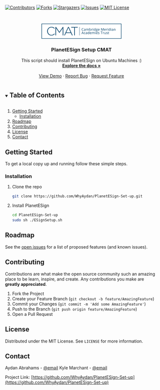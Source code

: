 <!-- PROJECT SHIELDS -->
<!--
*** I'm using markdown "reference style" links for readability.
*** Reference links are enclosed in brackets [ ] instead of parentheses ( ).
*** See the bottom of this document for the declaration of the reference variables
*** for contributors-url, forks-url, etc. This is an optional, concise syntax you may use.
*** https://www.markdownguide.org/basic-syntax/#reference-style-links
-->
[![Contributors][contributors-shield]][contributors-url]
[![Forks][forks-shield]][forks-url]
[![Stargazers][stars-shield]][stars-url]
[![Issues][issues-shield]][issues-url]
[![MIT License][license-shield]][license-url]



<!-- PROJECT LOGO -->
<br />
<p align="center">
  <a href="https://github.com/WhyAydan/PlanetESign-Set-up">
    <img src="images/logo.gif" alt="Logo" width="264" height="50.25">
  </a>

  <h3 align="center">PlanetESign Setup CMAT</h3>

  <p align="center">
    This script should install PlanetESign on Ubuntu Machines :)
    <br />
    <a href="https://github.com/WhyAydan/PlanetESign-Set-up"><strong>Explore the docs »</strong></a>
    <br />
    <br />
    <a href="https://github.com/WhyAydan/PlanetESign-Set-up">View Demo</a>
    ·
    <a href="https://github.com/WhyAydan/PlanetESign-Set-up/issues">Report Bug</a>
    ·
    <a href="https://github.com/WhyAydan/PlanetESign-Set-up/issues">Request Feature</a>
  </p>
</p>



<!-- TABLE OF CONTENTS -->
<details open="open">
  <summary><h2 style="display: inline-block">Table of Contents</h2></summary>
  <ol>
    <li>
      <a href="#getting-started">Getting Started</a>
      <ul>
        <li><a href="#installation">Installation</a></li>
      </ul>
    </li>
    <li><a href="#roadmap">Roadmap</a></li>
    <li><a href="#contributing">Contributing</a></li>
    <li><a href="#license">License</a></li>
    <li><a href="#contact">Contact</a></li>
  </ol>
</details>


<!-- GETTING STARTED -->
## Getting Started

To get a local copy up and running follow these simple steps.

### Installation

1. Clone the repo
   ```sh
   git clone https://github.com/WhyAydan/PlanetESign-Set-up.git
   ```
2. Install PlanetESign
   ```sh
   cd PlanetESign-Set-up
   sudo sh ./ESignSetup.sh
   ```


<!-- ROADMAP -->
## Roadmap

See the [open issues](https://github.com/WhyAydan/PlanetESign-Set-up/issues) for a list of proposed features (and known issues).



<!-- CONTRIBUTING -->
## Contributing

Contributions are what make the open source community such an amazing place to be learn, inspire, and create. Any contributions you make are **greatly appreciated**.

1. Fork the Project
2. Create your Feature Branch (`git checkout -b feature/AmazingFeature`)
3. Commit your Changes (`git commit -m 'Add some AmazingFeature'`)
4. Push to the Branch (`git push origin feature/AmazingFeature`)
5. Open a Pull Request



<!-- LICENSE -->
## License

Distributed under the MIT License. See `LICENSE` for more information.



<!-- CONTACT -->
## Contact

Aydan Abrahams - [@email](mailto:aabrahams@cmatrust.net?subject=[GitHub]%20HELP%20ME%20ESignLinux)
Kyle Marchant - [@email](mailto:kylepaul7@hotmail.co.uk?subject=[GitHub]%20HELP%20ME%20ESignLinux)

Project Link: [https://github.com/WhyAydan/PlanetESign-Set-up](https://github.com/WhyAydan/PlanetESign-Set-up)





<!-- MARKDOWN LINKS & IMAGES -->
<!-- https://www.markdownguide.org/basic-syntax/#reference-style-links -->
[contributors-shield]: https://img.shields.io/github/contributors/WhyAydan/PlanetESign-Set-up.svg?style=for-the-badge
[contributors-url]: https://github.com/WhyAydan/PlanetESign-Set-up/graphs/contributors
[forks-shield]: https://img.shields.io/github/forks/WhyAydan/PlanetESign-Set-up.svg?style=for-the-badge
[forks-url]: https://github.com/WhyAydan/PlanetESign-Set-up/network/members
[stars-shield]: https://img.shields.io/github/stars/WhyAydan/PlanetESign-Set-up.svg?style=for-the-badge
[stars-url]: https://github.com/WhyAydan/PlanetESign-Set-up/stargazers
[issues-shield]: https://img.shields.io/github/issues/WhyAydan/PlanetESign-Set-up.svg?style=for-the-badge
[issues-url]: https://github.com/WhyAydan/PlanetESign-Set-up/issues
[license-shield]: https://img.shields.io/github/license/WhyAydan/PlanetESign-Set-up.svg?style=for-the-badge
[license-url]: https://github.com/WhyAydan/PlanetESign-Set-up/blob/master/LICENSE.txt